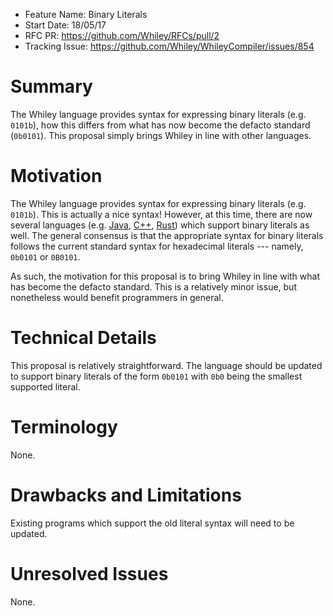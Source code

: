 - Feature Name: Binary Literals
- Start Date: 18/05/17
- RFC PR: https://github.com/Whiley/RFCs/pull/2
- Tracking Issue: https://github.com/Whiley/WhileyCompiler/issues/854

# Summary

The Whiley language provides syntax for expressing binary literals
(e.g. `0101b`), how this differs from what has now become the defacto
standard (`0b0101`).  This proposal simply brings Whiley in line with
other languages.

# Motivation

The Whiley language provides syntax for expressing binary literals
(e.g. `0101b`).  This is actually a nice syntax!  However, at this
time, there are now several languages
(e.g. [Java](https://docs.oracle.com/javase/8/docs/technotes/guides/language/binary-literals.html),
[C++](http://www.informit.com/articles/article.aspx?p=2209021),
[Rust](http://rustbyexample.com/primitives/literals.html)) which
support binary literals as well.  The general consensus is that the
appropriate syntax for binary literals follows the current standard
syntax for hexadecimal literals --- namely, `0b0101` or `0B0101`.

As such, the motivation for this proposal is to bring Whiley in line
with what has become the defacto standard.  This is a relatively minor
issue, but nonetheless would benefit programmers in general.

# Technical Details

This proposal is relatively straightforward.  The language should be
updated to support binary literals of the form `0b0101` with `0b0`
being the smallest supported literal.

# Terminology

None.

# Drawbacks and Limitations

Existing programs which support the old literal syntax will need to be
updated.

# Unresolved Issues

None.

